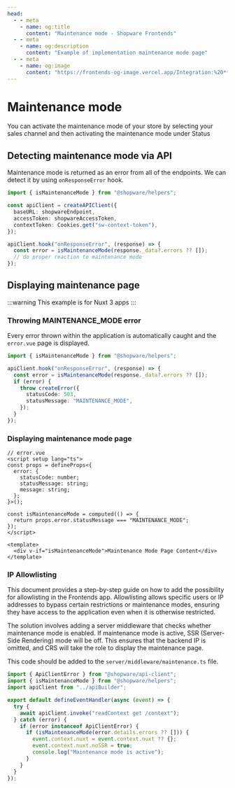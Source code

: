 ```yaml
---
head:
  - - meta
    - name: og:title
      content: "Maintenance mode - Shopware Frontends"
  - - meta
    - name: og:description
      content: "Example of implementation maintenance mode page"
  - - meta
    - name: og:image
      content: "https://frontends-og-image.vercel.app/Integration:%20**Maintenance%20Mode**?fontSize=100px"
---
```


# Maintenance mode

You can activate the maintenance mode of your store by selecting your sales channel and then activating the maintenance mode under Status

## Detecting maintenance mode via API

Maintenance mode is returned as an error from all of the endpoints. We can detect it by using `onResponseError` hook.

```ts
import { isMaintenanceMode } from "@shopware/helpers";

const apiClient = createAPIClient({
  baseURL: shopwareEndpoint,
  accessToken: shopwareAccessToken,
  contextToken: Cookies.get("sw-context-token"),
});

apiClient.hook("onResponseError", (response) => {
  const error = isMaintenanceMode(response._data?.errors ?? []);
  // do proper reaction to maintenance mode
});
```

## Displaying maintenance page

:::warning
This example is for Nuxt 3 apps
:::

### Throwing MAINTENANCE_MODE error

Every error thrown within the application is automatically caught and the `error.vue` page is displayed.

```ts
import { isMaintenanceMode } from "@shopware/helpers";

apiClient.hook("onResponseError", (response) => {
  const error = isMaintenanceMode(response._data?.errors ?? []);
  if (error) {
    throw createError({
      statusCode: 503,
      statusMessage: "MAINTENANCE_MODE",
    });
  }
});
```

### Displaying maintenance mode page

```vue
// error.vue
<script setup lang="ts">
const props = defineProps<{
  error: {
    statusCode: number;
    statusMessage: string;
    message: string;
  };
}>();

const isMaintenanceMode = computed(() => {
  return props.error.statusMessage === "MAINTENANCE_MODE";
});
</script>

<template>
  <div v-if="isMaintenanceMode">Maintenance Mode Page Content</div>
</template>
```

### IP Allowlisting

This document provides a step-by-step guide on how to add the possibility for allowlisting in the Frontends app.
Allowlisting allows specific users or IP addresses to bypass certain restrictions or maintenance modes, ensuring 
they have access to the application even when it is otherwise restricted.
 

The solution involves adding a server middleware that checks whether maintenance mode is enabled. If maintenance mode is active, SSR (Server-Side Rendering) mode will be off. This ensures that the backend IP is omitted, and CRS will take the role to display the maintenance page.

This code should be added to the `server/middleware/maintenance.ts` file.
<!-- automd:file src="examples/maintenance-allowlisting/server/middleware/maintenance.ts" code -->

```ts [maintenance.ts]
import { ApiClientError } from "@shopware/api-client";
import { isMaintenanceMode } from "@shopware/helpers";
import apiClient from "../apiBuilder";

export default defineEventHandler(async (event) => {
  try {
    await apiClient.invoke("readContext get /context");
  } catch (error) {
    if (error instanceof ApiClientError) {
      if (isMaintenanceMode(error.details.errors ?? [])) {
        event.context.nuxt = event.context.nuxt ?? {};
        event.context.nuxt.noSSR = true;
        console.log("Maintenance mode is active");
      }
    }
  }
});
```

<!-- /automd -->
